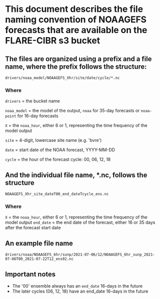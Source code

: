 # This document describes the file naming convention of NOAAGEFS forecasts that are available on the FLARE-CIBR s3 bucket

## The files are organized using a prefix and a file name, where the prefix follows the structure:

`drivers/noaa_model/NOAAGEFS_Xhr/site/date/cycle/*.nc`

### Where

`drivers` = the bucket name

`noaa_model` = the model of the output, `noaa` for 35-day forecasts or `noaa-point` for 16-day forecasts

`X` = the `noaa_hour`, either 6 or 1, representing the time frequency of the model output

`site` = 4-digit, lowercase site name (e.g. 'bvre')

`date` = start date of the NOAA forecast, YYYY-MM-DD 

`cycle` = the hour of the forecast cycle: 00, 06, 12, 18


## And the individual file name, *.nc, follows the structure
`NOAAGEFS_Xhr_site_dateT00_end_dateTcycle_ens.nc`
### Where
`X` = the `noaa_hour`, either 6 or 1, representing the time frequency of the model output
`end_date` = the end date of the forecast, either 16 or 35 days after the forecast start date


## An example file name
`drivers/noaa/NOAAGEFS_6hr/sunp/2021-07-06/12/NOAAGEFS_6hr_sunp_2021-07-06T00_2021-07-22T12_ens02.nc`

## Important notes
* The '00' ensemble always has an `end_date` 16-days in the future
* The later cycles (06, 12, 18) have an end_date 16-days in the future
